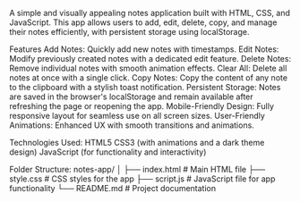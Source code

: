 A simple and visually appealing notes application built with HTML, CSS, and JavaScript. This app allows users to add, edit, delete, copy, and manage their notes efficiently, with persistent storage using localStorage.

Features
Add Notes: Quickly add new notes with timestamps.
Edit Notes: Modify previously created notes with a dedicated edit feature.
Delete Notes: Remove individual notes with smooth animation effects.
Clear All: Delete all notes at once with a single click.
Copy Notes: Copy the content of any note to the clipboard with a stylish toast notification.
Persistent Storage: Notes are saved in the browser's localStorage and remain available after refreshing the page or reopening the app.
Mobile-Friendly Design: Fully responsive layout for seamless use on all screen sizes.
User-Friendly Animations: Enhanced UX with smooth transitions and animations.

Technologies Used:
HTML5
CSS3 (with animations and a dark theme design)
JavaScript (for functionality and interactivity)

Folder Structure:
notes-app/
│
├── index.html          # Main HTML file
├── style.css           # CSS styles for the app
├── script.js           # JavaScript file for app functionality
└── README.md           # Project documentation

